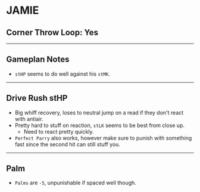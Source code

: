 # JAMIE
## Corner Throw Loop: Yes
___
## Gameplan Notes

- `stHP` seems to do well against his `stMK`.
_____
## Drive Rush stHP
- Big whiff recovery, loses to neutral jump on a read if they don't react with antiair.
- Pretty hard to stuff on reaction, `stLK` seems to be best from close up.
  - Need to react pretty quickly.
- `Perfect Parry` also works, however make sure to punish with something fast since the second hit can still stuff you.
_____
## Palm
- `Palms` are `-5`, unpunishable if spaced well though.

